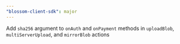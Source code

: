 ```yaml
---
"blossom-client-sdk": major
---
```


Add `sha256` argument to `onAuth` and `onPayment` methods in `uploadBlob`, `multiServerUpload`, and `mirrorBlob` actions
